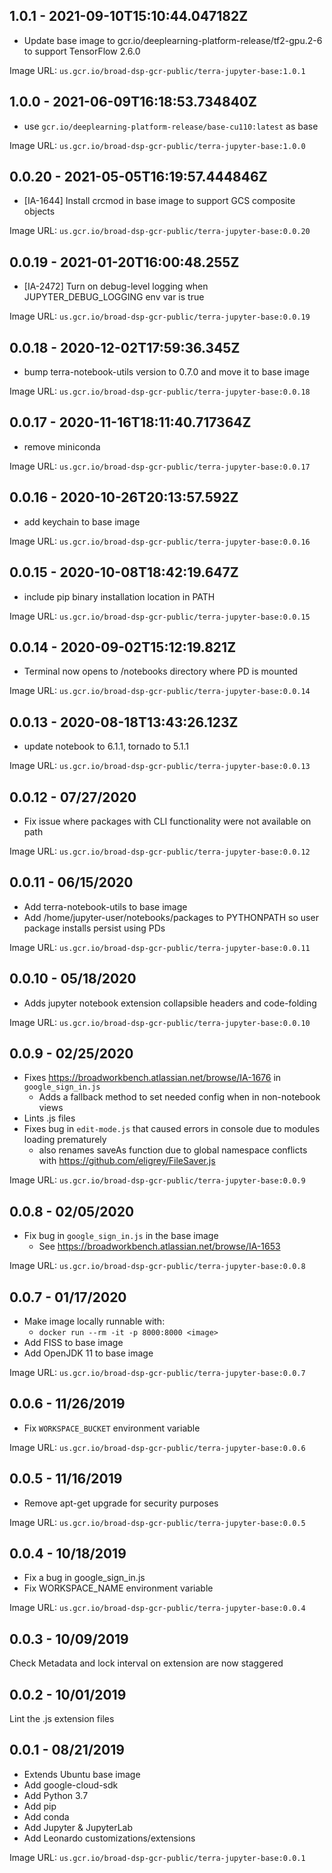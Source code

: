 ## 1.0.1 - 2021-09-10T15:10:44.047182Z

- Update base image to gcr.io/deeplearning-platform-release/tf2-gpu.2-6 to support TensorFlow 2.6.0

Image URL: `us.gcr.io/broad-dsp-gcr-public/terra-jupyter-base:1.0.1`

## 1.0.0 - 2021-06-09T16:18:53.734840Z

- use `gcr.io/deeplearning-platform-release/base-cu110:latest` as base

Image URL: `us.gcr.io/broad-dsp-gcr-public/terra-jupyter-base:1.0.0`

## 0.0.20 - 2021-05-05T16:19:57.444846Z

- [IA-1644] Install crcmod in base image to support GCS composite objects

Image URL: `us.gcr.io/broad-dsp-gcr-public/terra-jupyter-base:0.0.20`

## 0.0.19 - 2021-01-20T16:00:48.255Z

- [IA-2472] Turn on debug-level logging when JUPYTER_DEBUG_LOGGING env var is true

Image URL: `us.gcr.io/broad-dsp-gcr-public/terra-jupyter-base:0.0.19`

## 0.0.18 - 2020-12-02T17:59:36.345Z

- bump terra-notebook-utils version to 0.7.0 and move it to base image

Image URL: `us.gcr.io/broad-dsp-gcr-public/terra-jupyter-base:0.0.18`

## 0.0.17 - 2020-11-16T18:11:40.717364Z

- remove miniconda

Image URL: `us.gcr.io/broad-dsp-gcr-public/terra-jupyter-base:0.0.17`

## 0.0.16 - 2020-10-26T20:13:57.592Z

- add keychain to base image

Image URL: `us.gcr.io/broad-dsp-gcr-public/terra-jupyter-base:0.0.16`

## 0.0.15 - 2020-10-08T18:42:19.647Z

- include pip binary installation location in PATH

Image URL: `us.gcr.io/broad-dsp-gcr-public/terra-jupyter-base:0.0.15`

## 0.0.14 - 2020-09-02T15:12:19.821Z

- Terminal now opens to /notebooks directory where PD is mounted

Image URL: `us.gcr.io/broad-dsp-gcr-public/terra-jupyter-base:0.0.14`

## 0.0.13 - 2020-08-18T13:43:26.123Z

- update notebook to 6.1.1, tornado to 5.1.1

Image URL: `us.gcr.io/broad-dsp-gcr-public/terra-jupyter-base:0.0.13`

## 0.0.12 - 07/27/2020
- Fix issue where packages with CLI functionality were not available on path

Image URL: `us.gcr.io/broad-dsp-gcr-public/terra-jupyter-base:0.0.12`

## 0.0.11 - 06/15/2020
- Add terra-notebook-utils to base image
- Add /home/jupyter-user/notebooks/packages to PYTHONPATH so user package installs persist using PDs

Image URL: `us.gcr.io/broad-dsp-gcr-public/terra-jupyter-base:0.0.11`

## 0.0.10 - 05/18/2020
- Adds jupyter notebook extension collapsible headers and code-folding

Image URL: `us.gcr.io/broad-dsp-gcr-public/terra-jupyter-base:0.0.10`

## 0.0.9 - 02/25/2020
- Fixes https://broadworkbench.atlassian.net/browse/IA-1676 in `google_sign_in.js` 
    - Adds a fallback method to set needed config when in non-notebook views
- Lints .js files
- Fixes bug in `edit-mode.js` that caused errors in console due to modules loading prematurely
    - also renames saveAs function due to global namespace conflicts with https://github.com/eligrey/FileSaver.js
   
Image URL: `us.gcr.io/broad-dsp-gcr-public/terra-jupyter-base:0.0.9`

## 0.0.8 - 02/05/2020

- Fix bug in `google_sign_in.js` in the base image
   - See https://broadworkbench.atlassian.net/browse/IA-1653

Image URL: `us.gcr.io/broad-dsp-gcr-public/terra-jupyter-base:0.0.8`

## 0.0.7 - 01/17/2020

- Make image locally runnable with:
   - `docker run --rm -it -p 8000:8000 <image>`
- Add FISS to base image
- Add OpenJDK 11 to base image

Image URL: `us.gcr.io/broad-dsp-gcr-public/terra-jupyter-base:0.0.7`

## 0.0.6 - 11/26/2019

- Fix `WORKSPACE_BUCKET` environment variable

Image URL: `us.gcr.io/broad-dsp-gcr-public/terra-jupyter-base:0.0.6`

## 0.0.5 - 11/16/2019

- Remove apt-get upgrade for security purposes

Image URL: `us.gcr.io/broad-dsp-gcr-public/terra-jupyter-base:0.0.5`

## 0.0.4 - 10/18/2019

- Fix a bug in google_sign_in.js
- Fix WORKSPACE_NAME environment variable
  
Image URL: `us.gcr.io/broad-dsp-gcr-public/terra-jupyter-base:0.0.4`

## 0.0.3 - 10/09/2019

Check Metadata and lock interval on extension are now staggered

## 0.0.2 - 10/01/2019

Lint the .js extension files

## 0.0.1 - 08/21/2019

- Extends Ubuntu base image
- Add google-cloud-sdk
- Add Python 3.7
- Add pip
- Add conda
- Add Jupyter & JupyterLab
- Add Leonardo customizations/extensions

Image URL: `us.gcr.io/broad-dsp-gcr-public/terra-jupyter-base:0.0.1`
